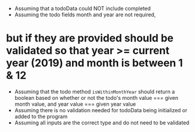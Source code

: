 
- Assuming that a todoData could NOT include completed
- Assuming the todo fields month and year are not required,
# but if they are provided should be validated so that year >= current year (2019) and month is between 1 & 12
- Assuming that the todo method `isWithinMonthYear` should return a boolean based on whether or not the todo's month value === given month value, and year value === given year value
- Assuming there is no validation needed for todoData being initialized or added to the program
- Assuming all inputs are the correct type and do not need to be validated
